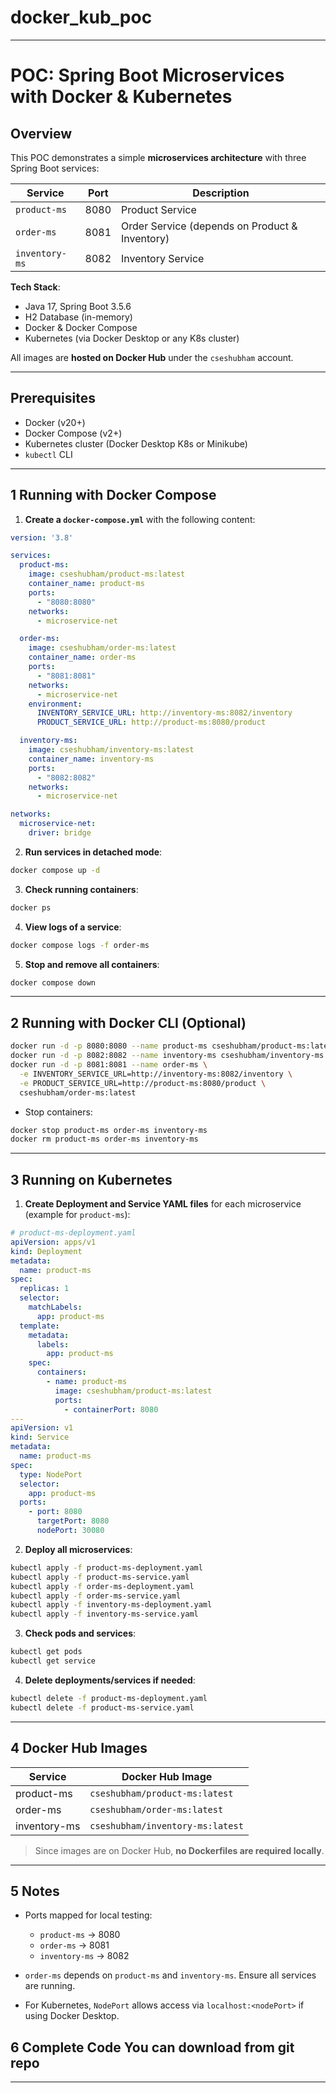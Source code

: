 # docker_kub_poc
---

# **POC: Spring Boot Microservices with Docker & Kubernetes**

## **Overview**

This POC demonstrates a simple **microservices architecture** with three Spring Boot services:

| Service        | Port | Description                                    |
| -------------- | ---- | ---------------------------------------------- |
| `product-ms`   | 8080 | Product Service                                |
| `order-ms`     | 8081 | Order Service (depends on Product & Inventory) |
| `inventory-ms` | 8082 | Inventory Service                              |

**Tech Stack**:

* Java 17, Spring Boot 3.5.6
* H2 Database (in-memory)
* Docker & Docker Compose
* Kubernetes (via Docker Desktop or any K8s cluster)

All images are **hosted on Docker Hub** under the `cseshubham` account.

---

## **Prerequisites**

* Docker (v20+)
* Docker Compose (v2+)
* Kubernetes cluster (Docker Desktop K8s or Minikube)
* `kubectl` CLI

---

## **1 Running with Docker Compose**

1. **Create a `docker-compose.yml`** with the following content:

```yaml
version: '3.8'

services:
  product-ms:
    image: cseshubham/product-ms:latest
    container_name: product-ms
    ports:
      - "8080:8080"
    networks:
      - microservice-net

  order-ms:
    image: cseshubham/order-ms:latest
    container_name: order-ms
    ports:
      - "8081:8081"
    networks:
      - microservice-net
    environment:
      INVENTORY_SERVICE_URL: http://inventory-ms:8082/inventory
      PRODUCT_SERVICE_URL: http://product-ms:8080/product

  inventory-ms:
    image: cseshubham/inventory-ms:latest
    container_name: inventory-ms
    ports:
      - "8082:8082"
    networks:
      - microservice-net

networks:
  microservice-net:
    driver: bridge
```

2. **Run services in detached mode**:

```bash
docker compose up -d
```

3. **Check running containers**:

```bash
docker ps
```

4. **View logs of a service**:

```bash
docker compose logs -f order-ms
```

5. **Stop and remove all containers**:

```bash
docker compose down
```

---

## **2 Running with Docker CLI (Optional)**

```bash
docker run -d -p 8080:8080 --name product-ms cseshubham/product-ms:latest
docker run -d -p 8082:8082 --name inventory-ms cseshubham/inventory-ms:latest
docker run -d -p 8081:8081 --name order-ms \
  -e INVENTORY_SERVICE_URL=http://inventory-ms:8082/inventory \
  -e PRODUCT_SERVICE_URL=http://product-ms:8080/product \
  cseshubham/order-ms:latest
```

* Stop containers:

```bash
docker stop product-ms order-ms inventory-ms
docker rm product-ms order-ms inventory-ms
```

---

## **3 Running on Kubernetes**

1. **Create Deployment and Service YAML files** for each microservice (example for `product-ms`):

```yaml
# product-ms-deployment.yaml
apiVersion: apps/v1
kind: Deployment
metadata:
  name: product-ms
spec:
  replicas: 1
  selector:
    matchLabels:
      app: product-ms
  template:
    metadata:
      labels:
        app: product-ms
    spec:
      containers:
        - name: product-ms
          image: cseshubham/product-ms:latest
          ports:
            - containerPort: 8080
---
apiVersion: v1
kind: Service
metadata:
  name: product-ms
spec:
  type: NodePort
  selector:
    app: product-ms
  ports:
    - port: 8080
      targetPort: 8080
      nodePort: 30080
```

2. **Deploy all microservices**:

```bash
kubectl apply -f product-ms-deployment.yaml
kubectl apply -f product-ms-service.yaml
kubectl apply -f order-ms-deployment.yaml
kubectl apply -f order-ms-service.yaml
kubectl apply -f inventory-ms-deployment.yaml
kubectl apply -f inventory-ms-service.yaml
```

3. **Check pods and services**:

```bash
kubectl get pods
kubectl get service
```

4. **Delete deployments/services if needed**:

```bash
kubectl delete -f product-ms-deployment.yaml
kubectl delete -f product-ms-service.yaml
```

---

## **4 Docker Hub Images**

| Service      | Docker Hub Image                 |
| ------------ | -------------------------------- |
| product-ms   | `cseshubham/product-ms:latest`   |
| order-ms     | `cseshubham/order-ms:latest`     |
| inventory-ms | `cseshubham/inventory-ms:latest` |

> Since images are on Docker Hub, **no Dockerfiles are required locally**.

---

## **5 Notes**

* Ports mapped for local testing:

  * `product-ms` → 8080
  * `order-ms` → 8081
  * `inventory-ms` → 8082

* `order-ms` depends on `product-ms` and `inventory-ms`. Ensure all services are running.

* For Kubernetes, `NodePort` allows access via `localhost:<nodePort>` if using Docker Desktop.

## **6 Complete Code You can download from git repo**

---
